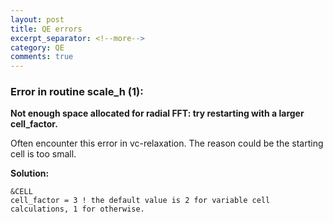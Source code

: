 ```yaml
---
layout: post
title: QE errors
excerpt_separator: <!--more-->
category: QE
comments: true
---
```

### Error in routine scale_h (1):
<strong> Not enough space allocated for radial FFT: try restarting with a larger cell_factor. </strong>

Often encounter this error in vc-relaxation. The reason could be the starting cell is too small.

<strong>Solution:</strong> <br>
```
&CELL
cell_factor = 3 ! the default value is 2 for variable cell calculations, 1 for otherwise.
```
